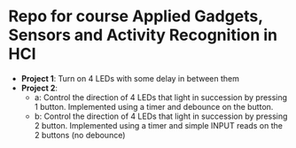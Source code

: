 # Repo for course Applied Gadgets, Sensors and Activity Recognition in HCI

* **Project 1**: Turn on 4 LEDs with some delay in between them
* **Project 2**:
	* a: Control the direction of 4 LEDs that light in succession by pressing 1 button. Implemented using a timer and debounce on the button.
	* b: Control the direction of 4 LEDs that light in succession by pressing 2 button. Implemented using a timer and simple INPUT reads on the 2 buttons (no debounce)
